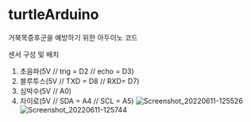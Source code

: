 # turtleArduino
거북목증후군을 예방하기 위한 아두이노 코드

센서 구성 및 배치
1. 초음파(5V // trig = D2 // echo = D3)
2. 블루투스(5V // TXD = D8 // RXD= D7)
3. 심박수(5V // A0)
4. 자이로(5V // SDA = A4 // SCL = A5)
![Screenshot_20220611-125526](https://user-images.githubusercontent.com/80840462/173209123-78ffcf0d-d64f-4f0e-831f-e031ef48d712.png)
![Screenshot_20220611-125744](https://user-images.githubusercontent.com/80840462/173209112-0e78c2f2-ddf2-444d-86a1-a9ccd08bf971.png)
